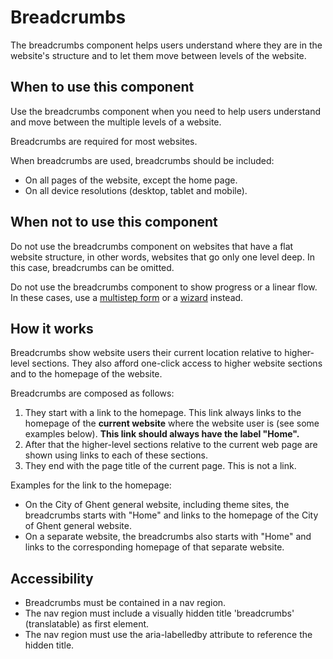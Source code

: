 # Breadcrumbs

The breadcrumbs component helps users understand where they are in the website's structure and to let them move between levels of the website.

## When to use this component

Use the breadcrumbs component when you need to help users understand and move between the multiple levels of a website.

Breadcrumbs are required for most websites.

When breadcrumbs are used, breadcrumbs should be included:

* On all pages of the website, except the home page.
* On all device resolutions (desktop, tablet and mobile).

## When not to use this component

Do not use the breadcrumbs component on websites that have a flat website structure, in other words, websites that go only one level deep. In this case, breadcrumbs can be omitted.

Do not use the breadcrumbs component to show progress or a linear flow. In these cases, use a <a href="{{path './multistep-form.html'}}">multistep form</a> or a <a href="{{path './wizard.html'}}">wizard</a> instead. <!-- @TODO describe in better way in which cases a multistep form or a wizard should be used instead -->

## How it works

Breadcrumbs show website users their current location relative to higher-level sections. They also afford one-click access to higher website sections and to the homepage of the website.

Breadcrumbs are composed as follows:

1. They start with a link to the homepage. This link always links to the homepage of the **current website** where the website user is (see some examples below). **This link should always have the label "Home".**
2. After that the higher-level sections relative to the current web page are shown using links to each of these sections.
3. They end with the page title of the current page. This is not a link.

Examples for the link to the homepage:

* On the City of Ghent general website, including theme sites, the breadcrumbs starts with "Home" and links to the homepage of the City of Ghent general website.
* On a separate website, the breadcrumbs also starts with "Home" and links to the corresponding homepage of that separate website.

## Accessibility

* Breadcrumbs must be contained in a nav region.
* The nav region must include a visually hidden title 'breadcrumbs' (translatable) as first element.
* The nav region must use the aria-labelledby attribute to reference the hidden title.
